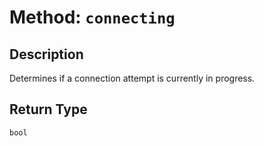 # Method: `connecting`

## Description

Determines if a connection attempt is currently in progress.

## Return Type
`bool`

